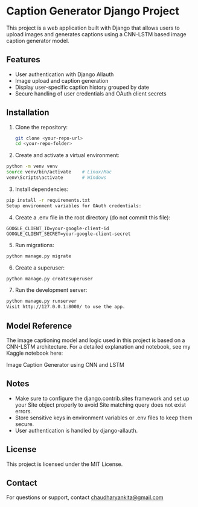 # Caption Generator Django Project

This project is a web application built with Django that allows users to upload images and generates captions using a CNN-LSTM based image caption generator model.

## Features

- User authentication with Django Allauth
- Image upload and caption generation
- Display user-specific caption history grouped by date
- Secure handling of user credentials and OAuth client secrets

## Installation

1. Clone the repository:

   ```bash
   git clone <your-repo-url>
   cd <your-repo-folder>
   ```
2. Create and activate a virtual environment:

```bash
python -m venv venv
source venv/bin/activate    # Linux/Mac
venv\Scripts\activate       # Windows
```
3. Install dependencies:
```bash
pip install -r requirements.txt
Setup environment variables for OAuth credentials:
```
4. Create a .env file in the root directory (do not commit this file):

```env
GOOGLE_CLIENT_ID=your-google-client-id
GOOGLE_CLIENT_SECRET=your-google-client-secret
```
5. Run migrations:

```bash
python manage.py migrate
```
6. Create a superuser:

```bash
python manage.py createsuperuser
```
7. Run the development server:

```bash
python manage.py runserver
Visit http://127.0.0.1:8000/ to use the app.
```

## Model Reference
The image captioning model and logic used in this project is based on a CNN-LSTM architecture. For a detailed explanation and notebook, see my Kaggle notebook here:

Image Caption Generator using CNN and LSTM

## Notes
- Make sure to configure the django.contrib.sites framework and set up your Site object properly to avoid Site matching query does not exist errors.
- Store sensitive keys in environment variables or .env files to keep them secure.
- User authentication is handled by django-allauth.

## License
This project is licensed under the MIT License.

## Contact
For questions or support, contact chaudharyankita@gmail.com

